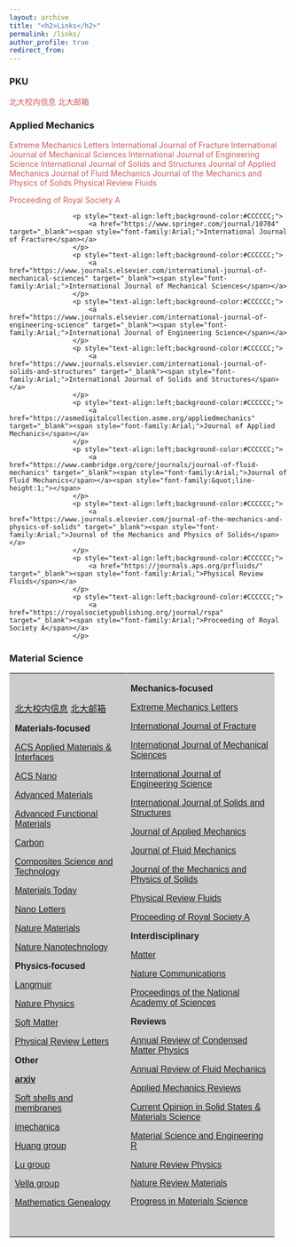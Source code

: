 ```yaml
---
layout: archive
title: "<h2>Links</h2>"
permalink: /links/
author_profile: true
redirect_from: 
---
```

<h3>PKU</h3>

<p style="text-align:left;"> <a href="https://portal.pku.edu.cn/portal2017/#/bizCenter?rand=0.22178454592736918" style="text-decoration:none;color:IndianRed;">北大校内信息</a> <a href="https://mail.pku.edu.cn/" style="text-decoration:none;color:IndianRed;">北大邮箱</a> 

<h3>Applied Mechanics</h3>

<p style="text-align:left;">
	<a href="https://www.sciencedirect.com/journal/extreme-mechanics-letters" style="text-decoration:none;color:IndianRed;">Extreme Mechanics Letters</a> 
	<a href="https://www.springer.com/journal/10704" style="text-decoration:none;color:IndianRed;">International Journal of Fracture</a> 
	<a href="https://www.journals.elsevier.com/international-journal-of-mechanical-sciences" style="text-decoration:none;color:IndianRed;">International Journal of Mechanical Sciences</a>
	<a href="https://www.journals.elsevier.com/international-journal-of-engineering-science" style="text-decoration:none;color:IndianRed;">International Journal of Engineering Science</a>
	<a href="https://www.journals.elsevier.com/international-journal-of-solids-and-structures" style="text-decoration:none;color:IndianRed;">International Journal of Solids and Structures</a>
	<a href="https://asmedigitalcollection.asme.org/appliedmechanics" style="text-decoration:none;color:IndianRed;">Journal of Applied Mechanics</a>
	<a href="https://www.cambridge.org/core/journals/journal-of-fluid-mechanics" style="text-decoration:none;color:IndianRed;">Journal of Fluid Mechanics</a>
	<a href="https://www.journals.elsevier.com/journal-of-the-mechanics-and-physics-of-solids" style="text-decoration:none;color:IndianRed;">Journal of the Mechanics and Physics of Solids</a>
	<a href="https://journals.aps.org/prfluids/" style="text-decoration:none;color:IndianRed;">Physical Review Fluids</a>
	

<a href="https://royalsocietypublishing.org/journal/rspa" style="text-decoration:none;color:IndianRed;">Proceeding of Royal Society A</a>
</p>


					<p style="text-align:left;background-color:#CCCCCC;">
						<a href="https://www.springer.com/journal/10704" target="_blank"><span style="font-family:Arial;">International Journal of Fracture</span></a> 
					</p>
					<p style="text-align:left;background-color:#CCCCCC;">
						<a href="https://www.journals.elsevier.com/international-journal-of-mechanical-sciences" target="_blank"><span style="font-family:Arial;">International Journal of Mechanical Sciences</span></a> 
					</p>
					<p style="text-align:left;background-color:#CCCCCC;">
						<a href="https://www.journals.elsevier.com/international-journal-of-engineering-science" target="_blank"><span style="font-family:Arial;">International Journal of Engineering Science</span></a> 
					</p>
					<p style="text-align:left;background-color:#CCCCCC;">
						<a href="https://www.journals.elsevier.com/international-journal-of-solids-and-structures" target="_blank"><span style="font-family:Arial;">International Journal of Solids and Structures</span></a> 
					</p>
					<p style="text-align:left;background-color:#CCCCCC;">
						<a href="https://asmedigitalcollection.asme.org/appliedmechanics" target="_blank"><span style="font-family:Arial;">Journal of Applied Mechanics</span></a> 
					</p>
					<p style="text-align:left;background-color:#CCCCCC;">
						<a href="https://www.cambridge.org/core/journals/journal-of-fluid-mechanics" target="_blank"><span style="font-family:Arial;">Journal of Fluid Mechanics</span></a><span style="font-family:&quot;line-height:1;"></span> 
					</p>
					<p style="text-align:left;background-color:#CCCCCC;">
						<a href="https://www.journals.elsevier.com/journal-of-the-mechanics-and-physics-of-solids" target="_blank"><span style="font-family:Arial;">Journal of the Mechanics and Physics of Solids</span></a> 
					</p>
					<p style="text-align:left;background-color:#CCCCCC;">
						<a href="https://journals.aps.org/prfluids/" target="_blank"><span style="font-family:Arial;">Physical Review Fluids</span></a> 
					</p>
					<p style="text-align:left;background-color:#CCCCCC;">
						<a href="https://royalsocietypublishing.org/journal/rspa" target="_blank"><span style="font-family:Arial;">Proceeding of Royal Society A</span></a> 
					</p>

<h3>Material Science</h3>

<p>
	<span style="font-family:Courier New;"> 
	<table style="width:95%;background-color:#CCCCCC;" cellpadding="2" cellspacing="0" border="1" bordercolor="#CCCCCC">
		<tbody>
			<tr>
				<td>
					<p style="text-align:left;">
						<span style="font-family:&quot;line-height:1;"><a href="https://portal.pku.edu.cn/portal2017/#/bizCenter?rand=0.22178454592736918" target="_blank"><span style="font-family:Arial;">北大校内信息</span></a><span style="font-family:Arial;">&nbsp;</span><a href="https://mail.pku.edu.cn/" target="_blank"><span style="font-family:Arial;">北大邮箱</span></a></span> 
					</p>
					<p style="text-align:left;">
						<strong><span style="font-family:Arial;">Materials-focused</span></strong> 
					</p>
					<p style="text-align:left;">
						<span style="font-family:&quot;"><a href="https://pubs.acs.org/journal/aamick" target="_blank"><span style="font-family:&quot;"><span style="font-family:Arial;">ACS Applied Materi</span><span style="font-family:Arial;">als &amp; Interfaces</span></span></a></span> 
					</p>
					<p style="text-align:left;">
						<a href="https://pubs.acs.org/journal/ancac3" target="_blank"><span style="font-family:Arial;">ACS Nano</span></a> 
					</p>
					<p style="text-align:left;">
						<a href="https://onlinelibrary.wiley.com/journal/15214095" target="_blank"><span style="font-family:Arial;">Advanced Materials</span></a> 
					</p>
					<p style="text-align:left;">
						<a href="https://onlinelibrary.wiley.com/toc/16163028/28/12" target="_blank"><span style="font-family:Arial;">Advanced Functional Materials</span></a> 
					</p>
					<p style="text-align:left;">
						<a href="https://www.journals.elsevier.com/carbon" target="_blank"><span style="font-family:Arial;">Carbon</span></a> 
					</p>
					<p style="text-align:left;">
						<a href="https://www.journals.elsevier.com/composites-science-and-technology" target="_blank"><span style="font-family:Arial;">Composites Science and Technology</span></a> 
					</p>
					<p style="text-align:left;">
						<a href="https://www.journals.elsevier.com/materials-today" target="_blank"><span style="font-family:Arial;">Materials Today</span></a> 
					</p>
					<p style="text-align:left;">
						<a href="https://pubs.acs.org/journal/nalefd" target="_blank"><span style="font-family:Arial;">Nano Letters</span></a><span style="font-family:Arial;">&nbsp;&nbsp;</span> 
					</p>
					<p style="text-align:left;">
						<span style="font-family:&quot;"><a href="https://www.nature.com/nmat/" target="_blank"><span style="font-family:Arial;">Nature Materials</span></a></span> 
					</p>
					<p style="text-align:left;">
						<span style="font-family:&quot;"><a href="https://www.nature.com/nnano/" target="_blank"><span style="font-family:Arial;">Nature Nanotechnology</span></a></span> 
					</p>
					<p style="text-align:left;">
						<span style="font-family:Arial;"><strong>Physics-focused</strong></span> 
					</p>
					<p style="text-align:left;">
						<a href="https://pubs.acs.org/journal/langd5" target="_blank"><span style="font-family:Arial;">Langmuir</span></a> 
					</p>
					<p style="text-align:left;">
						<a href="https://www.nature.com/nphys/" target="_blank"><span style="font-family:Arial;">Nature Physics</span></a> 
					</p>
					<p style="text-align:left;">
						<a href="https://pubs.rsc.org/en/journals/journalissues/sm#!recentarticles" target="_blank"><span style="font-family:Arial;">Soft Matter</span></a> 
					</p>
<span style="font-family:Courier New;"></span> 
					<p style="text-align:left;">
						<a href="https://journals.aps.org/prl/" target="_blank"><span style="font-family:Arial;">Physical Review Letters</span></a> 
					</p>
					<p style="text-align:left;">
						<b><span style="font-family:Arial;">Other</span></b> 
					</p>
					<p style="text-align:left;">
						<a href="https://arxiv.org/list/cond-mat/new" target="_blank"><span style="font-family:Arial;"><strong>arxiv</strong></span></a> 
					</p>
					<p style="text-align:left;">
						<a href="https://shellbuckling.com/presentations/softShellsMembranes/index.html" target="_blank"><span style="font-family:Arial;">Soft shells and membranes</span></a> 
					</p>
					<p style="text-align:left;">
						<a href="http://imechanica.org/" target="_blank"><span style="font-family:Arial;">imechanica</span></a><span style="font-family:&quot;line-height:1;"></span> 
					</p>
					<p style="text-align:left;">
						<a href="https://sites.utexas.edu/ruihuang/" target="_blank"><span style="font-family:Arial;">Huang gr</span><span style="font-family:Arial;">ou</span><span style="font-family:Arial;">p</span></a> 
					</p>
					<p style="text-align:left;">
						<a href="https://sites.utexas.edu/nanshulu/" target="_blank"><span style="font-family:Arial;">Lu group</span></a> 
					</p>
					<p style="text-align:left;">
						<a href="https://people.maths.ox.ac.uk/vella/" target="_blank"><span style="font-family:Arial;">Vella group</span></a> 
					</p>
					<p style="text-align:left;">
						<a href="https://www.mathgenealogy.org/id.php?id=269836" target="_blank"><span style="font-family:Arial;">Mathematics Genealogy</span></a> 
					</p>
				</td>
				<td>
					<p style="text-align:left;">
						<a href="https://arxiv.org/list/cond-mat/new" target="_blank"><span style="font-family:&quot;"></span></a><strong><span style="font-family:Arial;">Mechanics-focused</span></strong> 
					</p>
					<p style="text-align:left;">
						<a href="https://www.sciencedirect.com/journal/extreme-mechanics-letters" target="_blank"><span style="font-family:Arial;">Extreme Mechanics Letters</span></a> 
					</p>
					<p style="text-align:left;background-color:#CCCCCC;">
						<a href="https://www.springer.com/journal/10704" target="_blank"><span style="font-family:Arial;">International Journal of Fracture</span></a> 
					</p>
					<p style="text-align:left;background-color:#CCCCCC;">
						<a href="https://www.journals.elsevier.com/international-journal-of-mechanical-sciences" target="_blank"><span style="font-family:Arial;">International Journal of Mechanical Sciences</span></a> 
					</p>
					<p style="text-align:left;background-color:#CCCCCC;">
						<a href="https://www.journals.elsevier.com/international-journal-of-engineering-science" target="_blank"><span style="font-family:Arial;">International Journal of Engineering Science</span></a> 
					</p>
					<p style="text-align:left;background-color:#CCCCCC;">
						<a href="https://www.journals.elsevier.com/international-journal-of-solids-and-structures" target="_blank"><span style="font-family:Arial;">International Journal of Solids and Structures</span></a> 
					</p>
					<p style="text-align:left;background-color:#CCCCCC;">
						<a href="https://asmedigitalcollection.asme.org/appliedmechanics" target="_blank"><span style="font-family:Arial;">Journal of Applied Mechanics</span></a> 
					</p>
					<p style="text-align:left;background-color:#CCCCCC;">
						<a href="https://www.cambridge.org/core/journals/journal-of-fluid-mechanics" target="_blank"><span style="font-family:Arial;">Journal of Fluid Mechanics</span></a><span style="font-family:&quot;line-height:1;"></span> 
					</p>
					<p style="text-align:left;background-color:#CCCCCC;">
						<a href="https://www.journals.elsevier.com/journal-of-the-mechanics-and-physics-of-solids" target="_blank"><span style="font-family:Arial;">Journal of the Mechanics and Physics of Solids</span></a> 
					</p>
					<p style="text-align:left;background-color:#CCCCCC;">
						<a href="https://journals.aps.org/prfluids/" target="_blank"><span style="font-family:Arial;">Physical Review Fluids</span></a> 
					</p>
					<p style="text-align:left;background-color:#CCCCCC;">
						<a href="https://royalsocietypublishing.org/journal/rspa" target="_blank"><span style="font-family:Arial;">Proceeding of Royal Society A</span></a> 
					</p>
					<p style="text-align:left;background-color:#CCCCCC;">
						<strong><span style="font-family:Arial;">Interdisciplinary</span></strong> 
					</p>
					<p style="text-align:left;background-color:#CCCCCC;">
						<a href="https://www.cell.com/matter/newarticles" target="_blank"><span style="font-family:Arial;">Matter</span></a><span style="font-family:Times New Roman;"></span> 
					</p>
					<p style="text-align:left;background-color:#CCCCCC;">
						<a href="https://www.nature.com/ncomms/" target="_blank"><span style="font-family:Arial;">Nature Communications</span></a> 
					</p>
					<p style="text-align:left;background-color:#CCCCCC;">
						<a href="https://www.pnas.org/" target="_blank"><span style="font-family:Arial;">Proceedings of the National Academy of Sciences</span></a> 
					</p>
					<p style="text-align:left;background-color:#CCCCCC;">
						<strong><span style="font-family:Arial;">Reviews</span></strong> 
					</p>
					<p style="text-align:left;background-color:#CCCCCC;">
						<a href="https://www.annualreviews.org/journal/conmatphys" target="_blank"><span style="font-family:Arial;">Annual Review of Condensed Matter Physics</span></a> 
					</p>
					<p style="text-align:left;background-color:#CCCCCC;">
						<span style="background-color:#CCCCCC;"><a href="https://www.annualreviews.org/journal/fluid" target="_blank"><span style="font-family:Arial;">Annual Review of Fluid Mechanics</span></a></span><span style="font-family:Times New Roman;"></span> 
					</p>
					<p style="text-align:left;background-color:#CCCCCC;">
						<a href="https://asmedigitalcollection.asme.org/appliedmechanicsreviews" target="_blank"><span style="font-family:Arial;">Applied Mechanics Reviews</span></a> 
					</p>
					<p style="text-align:left;background-color:#CCCCCC;">
						<a href="https://www.journals.elsevier.com/current-opinion-in-solid-state-and-materials-science" target="_blank"><span style="font-family:Arial;">Current Opinion in Solid States &amp; Materials Science</span></a> 
					</p>
					<p style="text-align:left;background-color:#CCCCCC;">
						<a href="https://www.journals.elsevier.com/materials-science-and-engineering-r-reports" target="_blank"><span style="font-family:Arial;">Material Science and Engineering R</span></a> 
					</p>
					<p style="text-align:left;background-color:#CCCCCC;">
						<a href="https://www.nature.com/natrevphys/" target="_blank"><span style="font-family:Arial;">Nature Review Physics</span></a> 
					</p>
					<p style="text-align:left;background-color:#CCCCCC;">
						<a href="https://www.nature.com/natrevmats/" target="_blank"><span style="font-family:Arial;"><span style="line-height:1;font-family:Arial;">Nature Review Materials</span></span></a> 
					</p>
					<p style="text-align:left;background-color:#CCCCCC;">
						<a href="https://www.journals.elsevier.com/progress-in-materials-science" target="_blank"><span style="font-family:Arial;">Progress in Materials Science</span></a> 
					</p>
					<p>
						<br />
					</p>
				</td>
			</tr>
		</tbody>
	</table>
<br />
</span> 
</p>